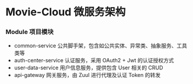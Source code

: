 # Movie-Cloud 微服务架构

### Module 项目模块

- common-service 公共脚手架，包含如公共实体、异常类、抽象服务、工具类等
- auth-center-service 认证服务，采用 OAuth2 + Jwt 的认证授权方式
- user-data-service 用户信息服务，提供包含 User 相关的 CRUD
- api-gateway 网关服务，由 Zuul 进行代理及认证 Token 的转发